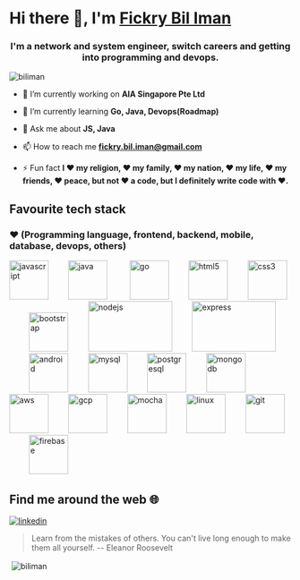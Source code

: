 # Hi there 👋, I'm [Fickry Bil Iman](https://www.github.com/biliman)

<h3 align="center">I'm a network and system engineer, switch careers and getting into programming and devops.</h3>

<p align="left"> <img src="https://komarev.com/ghpvc/?username=biliman" alt="biliman" /> </p>


- 🔭 I’m currently working on **AIA Singapore Pte Ltd**

- 🌱 I’m currently learning **Go, Java, Devops(Roadmap)**

- 💬 Ask me about **JS, Java**

- 📫 How to reach me **fickry.bil.iman@gmail.com**

- ⚡ Fun fact **I ❤️ my religion, ❤️ my family, ❤️ my nation, ❤️ my life, ❤️ my friends, ❤️ peace, but not ❤️ a code, but I definitely write code with ❤️.**

## Favourite tech stack
### ❤️ (Programming language, frontend, backend, mobile, database, devops, others) 
<p align="left">

  <img src="https://www.vectorlogo.zone/logos/javascript/javascript-icon.svg" alt="javascript" width="70" height="70"/>&nbsp;&nbsp;&nbsp;&nbsp;&nbsp;&nbsp;&nbsp;&nbsp;
  <img src="https://www.vectorlogo.zone/logos/java/java-icon.svg" alt="java" width="70" height="70"/> &nbsp;&nbsp;&nbsp;&nbsp;&nbsp;&nbsp;&nbsp;&nbsp;
  <img src="https://www.vectorlogo.zone/logos/golang/golang-icon.svg" alt="go" width="70" height="70"/>&nbsp;&nbsp;&nbsp;&nbsp;&nbsp;&nbsp;&nbsp;&nbsp;
  <img src="https://www.vectorlogo.zone/logos/w3_html5/w3_html5-icon.svg" alt="html5" width="70" height="70"/>&nbsp;&nbsp;&nbsp;&nbsp;&nbsp;&nbsp;&nbsp;&nbsp;
  <img src="https://www.vectorlogo.zone/logos/netlifyapp_watercss/netlifyapp_watercss-official.svg" alt="css3" width="70" height="70"/>&nbsp;&nbsp;&nbsp;&nbsp;&nbsp;&nbsp;&nbsp;&nbsp;
  <img src="https://www.vectorlogo.zone/logos/getbootstrap/getbootstrap-icon.svg" alt="bootstrap" width="70" height="70"/>&nbsp;&nbsp;&nbsp;&nbsp;&nbsp;&nbsp;&nbsp;&nbsp;
  <img src="https://www.vectorlogo.zone/logos/nodejs/nodejs-ar21.svg" alt="nodejs" width="150" height="90"/>&nbsp;&nbsp;&nbsp;&nbsp;&nbsp;&nbsp;&nbsp;&nbsp;
  <img src="https://www.vectorlogo.zone/logos/expressjs/expressjs-ar21.svg" alt="express" width="150" height="90"/>&nbsp;&nbsp;&nbsp;&nbsp;&nbsp;&nbsp;&nbsp;&nbsp;
  <img src="https://www.vectorlogo.zone/logos/android/android-icon.svg" alt="android" width="70" height="70"/>&nbsp;&nbsp;&nbsp;&nbsp;&nbsp;&nbsp;&nbsp;&nbsp;
  <img src="https://devicons.github.io/devicon/devicon.git/icons/mysql/mysql-original-wordmark.svg" alt="mysql" width="70" height="70"/>&nbsp;&nbsp;&nbsp;&nbsp;&nbsp;&nbsp;&nbsp;&nbsp;
  <img src="https://devicons.github.io/devicon/devicon.git/icons/postgresql/postgresql-original-wordmark.svg" alt="postgresql" width="70" height="70"/>&nbsp;&nbsp;&nbsp;&nbsp;&nbsp;&nbsp;&nbsp;&nbsp;
  <img src="https://devicons.github.io/devicon/devicon.git/icons/mongodb/mongodb-original-wordmark.svg" alt="mongodb" width="70" height="70"/> &nbsp;&nbsp;&nbsp;&nbsp;&nbsp;&nbsp;&nbsp;&nbsp;
  <img src="https://devicons.github.io/devicon/devicon.git/icons/amazonwebservices/amazonwebservices-original-wordmark.svg" alt="aws" width="70" height="70"/>&nbsp;&nbsp;&nbsp;&nbsp;&nbsp;&nbsp;&nbsp;&nbsp;
  <img src="https://www.vectorlogo.zone/logos/google_cloud/google_cloud-icon.svg" alt="gcp" width="70" height="70"/>&nbsp;&nbsp;&nbsp;&nbsp;&nbsp;&nbsp;&nbsp;&nbsp;
  <img src="https://www.vectorlogo.zone/logos/mochajs/mochajs-icon.svg" alt="mocha" width="70" height="70"/>&nbsp;&nbsp;&nbsp;&nbsp;&nbsp;&nbsp;&nbsp;&nbsp;
  <img src="https://devicons.github.io/devicon/devicon.git/icons/linux/linux-original.svg" alt="linux" width="70" height="70"/>&nbsp;&nbsp;&nbsp;&nbsp;&nbsp;&nbsp;&nbsp;&nbsp;
  <img src="https://www.vectorlogo.zone/logos/git-scm/git-scm-icon.svg" alt="git" width="70" height="70"/>&nbsp;&nbsp;&nbsp;&nbsp;&nbsp;&nbsp;&nbsp;&nbsp;
  <img src="https://www.vectorlogo.zone/logos/firebase/firebase-icon.svg" alt="firebase" width="70" height="70"/>&nbsp;&nbsp;&nbsp;&nbsp;&nbsp;&nbsp;&nbsp;&nbsp;
</p>

## Find me around the web :globe_with_meridians:
<p align="left">
<a href="https://linkedin.com/in/fickry-bil-iman-49347b17" target="blank">
  <img src="https://img.icons8.com/color/96/000000/linkedin.png" alt="linkedin"/>
</a>
</p>

> Learn from the mistakes of others. You can't live long enough to make them all yourself.
> -- Eleanor Roosevelt

<p>&nbsp;<img align="center" src="https://github-readme-stats.vercel.app/api?username=biliman&&theme=dark&show_icons=true" alt="biliman" /></p>

